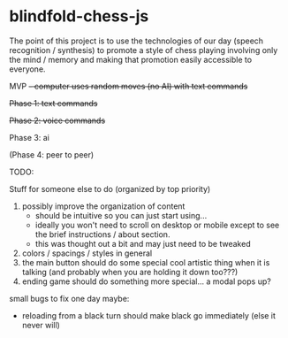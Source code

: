 # blindfold-chess-js
The point of this project is to use the technologies of our day (speech recognition / synthesis) to promote a style of chess playing involving only the mind / memory and making that promotion easily accessible to everyone.

MVP
~~- computer uses random moves (no AI) with text commands~~

~~Phase 1: text commands~~

~~Phase 2: voice commands~~

Phase 3: ai

(Phase 4: peer to peer)

TODO:

Stuff for someone else to do (organized by top priority)
1. possibly improve the organization of content
   - should be intuitive so you can just start using...
   - ideally you won't need to scroll on desktop or mobile except to see the brief instructions / about section.
   - this was thought out a bit and may just need to be tweaked
2. colors / spacings / styles in general
3. the main button should do some special cool artistic thing when it is talking (and probably when you are holding it down too???)
4. ending game should do something more special... a modal pops up?

small bugs to fix one day maybe:
 - reloading from a black turn should make black go immediately (else it never will)
